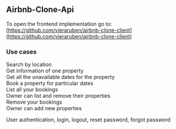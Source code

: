 ## Airbnb-Clone-Api

To open the frontend implementation go to: [https://github.com/vieraruben/airbnb-clone-client](https://github.com/vieraruben/airbnb-clone-client)

### Use cases

Search by location <br />
Get information of one property <br />
Get all the unavailable dates for the property <br />
Book a property for particular dates <br />
List all your bookings <br />
Owner can list and remove their properties <br />
Remove your bookings <br />
Owner can add new properties <br />

User authentication, login, logout, reset password, forgot password <br />